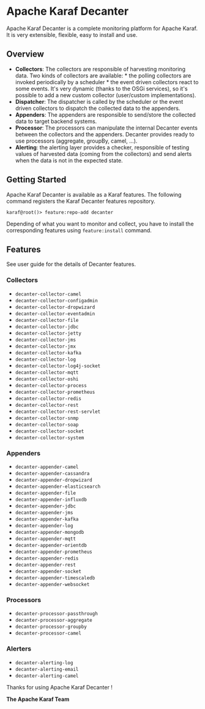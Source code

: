 <!--
    Licensed to the Apache Software Foundation (ASF) under one
    or more contributor license agreements.  See the NOTICE file
    distributed with this work for additional information
    regarding copyright ownership.  The ASF licenses this file
    to you under the Apache License, Version 2.0 (the
    "License"); you may not use this file except in compliance
    with the License.  You may obtain a copy of the License at

      http://www.apache.org/licenses/LICENSE-2.0

    Unless required by applicable law or agreed to in writing,
    software distributed under the License is distributed on an
    "AS IS" BASIS, WITHOUT WARRANTIES OR CONDITIONS OF ANY
    KIND, either express or implied.  See the License for the
    specific language governing permissions and limitations
    under the License.
-->

# Apache Karaf Decanter

Apache Karaf Decanter is a complete monitoring platform for Apache Karaf.
It is very extensible, flexible, easy to install and use.

## Overview

* **Collectors**: The collectors are responsible of harvesting monitoring data.
    Two kinds of collectors are available:
      * the polling collectors are invoked periodically by a scheduler
      * the event driven collectors react to some events.
    It's very dynamic (thanks to the OSGi services), so it's possible to add
    a new custom collector (user/custom implementations).
* **Dispatcher**: The dispatcher is called by the scheduler or the event driven collectors
    to dispatch the collected data to the appenders.
* **Appenders**: The appenders are responsible to send/store the collected data to target
    backend systems.
* **Processor**: The processors can manipulate the internal Decanter events between the 
    collectors and the appenders. Decanter provides ready to use processors (aggregate,
    groupBy, camel, ...).
* **Alerting**: the alerting layer provides a checker, responsible of testing values of
      harvested data (coming from the collectors) and send alerts when the data
      is not in the expected state.

## Getting Started

Apache Karaf Decanter is available as a Karaf features. The following command registers
the Karaf Decanter features repository.

```
karaf@root()> feature:repo-add decanter
```

Depending of what you want to monitor and collect, you have to install the corresponding features
using `feature:install` command.

## Features

See user guide for the details of Decanter features.

### Collectors

* `decanter-collector-camel`
* `decanter-collector-configadmin`
* `decanter-collector-dropwizard`
* `decanter-collector-eventadmin`
* `decanter-collector-file`
* `decanter-collector-jdbc`
* `decanter-collector-jetty`
* `decanter-collector-jms`
* `decanter-collector-jmx`
* `decanter-collector-kafka`
* `decanter-collector-log`
* `decanter-collector-log4j-socket`
* `decanter-collector-mqtt`
* `decanter-collector-oshi`
* `decanter-collector-process`
* `decanter-collector-prometheus`
* `decanter-collector-redis`
* `decanter-collector-rest`
* `decanter-collector-rest-servlet`
* `decanter-collector-snmp`
* `decanter-collector-soap`
* `decanter-collector-socket`
* `decanter-collector-system`

### Appenders

* `decanter-appender-camel`
* `decanter-appender-cassandra`
* `decanter-appender-dropwizard`
* `decanter-appender-elasticsearch`
* `decanter-appender-file`
* `decanter-appender-influxdb`
* `decanter-appender-jdbc`
* `decanter-appender-jms`
* `decanter-appender-kafka`
* `decanter-appender-log`
* `decanter-appender-mongodb`
* `decanter-appender-mqtt`
* `decanter-appender-orientdb`
* `decanter-appender-prometheus`
* `decanter-appender-redis`
* `decanter-appender-rest`
* `decanter-appender-socket`
* `decanter-appender-timescaledb`
* `decanter-appender-websocket`

### Processors

* `decanter-processor-passthrough`
* `decanter-processor-aggregate`
* `decanter-processor-groupby`
* `decanter-processor-camel`

### Alerters

* `decanter-alerting-log`
* `decanter-alerting-email`
* `decanter-alerting-camel`

Thanks for using Apache Karaf Decanter !


**The Apache Karaf Team**
